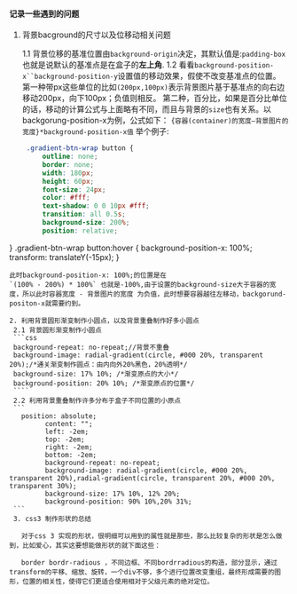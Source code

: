 <!--
 * @Description: 
 * @version: 
 * @Author: lxw
 * @Date: 2020-02-18 22:01:08
 * @LastEditors: lxw
 * @LastEditTime: 2020-02-24 22:57:12
 -->
#### 记录一些遇到的问题
1. 背景bacground的尺寸以及位移动相关问题
 
   1.1 背景位移的基准位置由`background-origin`决定，其默认值是:`padding-box`也就是说默认的基准点是在盒子的**左上角**.
   1.2 看看`background-position-x``background-position-y`设置值的移动效果，假使不改变基准点的位置。
   第一种带px这些单位的比如`(200px,100px)`表示背景图片基于基准点的向右边移动200px，向下100px；负值则相反。
   第二种，百分比，如果是百分比单位的话，移动的计算公式与上面略有不同，而且与背景的`size`也有关系。以backgorung-position-x为例，公式如下：
   `{容器(container)的宽度—背景图片的宽度}*background-position-x值`
   举个例子:
   ```css
    .gradient-btn-wrap button {
        outline: none;
        border: none;
        width: 180px;
        height: 60px;
        font-size: 24px;
        color: #fff;
        text-shadow: 0 0 10px #fff;
        transition: all 0.5s;
        background-size: 200%;
        position: relative;
 }
 .gradient-btn-wrap button:hover {
   background-position-x: 100%;
   transform: translateY(-15px);
 }
   ```
   此时background-position-x: 100%;的位置是在
   `(100% - 200%) * 100%` 也就是-100%,由于设置的background-size大于容器的宽度，所以此时容器宽度 - 背景图片的宽度 为负值，此时想要容器越往左移动，backgorund-positon-x就需要约到。

2. 利用背景圆形渐变制作小圆点，以及背景重叠制作好多小圆点
    2.1 背景圆形渐变制作小圆点
    ```css
    background-repeat: no-repeat;//背景不重叠
    background-image: radial-gradient(circle, #000 20%, transparent 20%);/*通关渐变制作圆点：由内向外20%黑色，20%透明*/
    background-size: 17% 10%; /*渐变原点的大小*/
    background-position: 20% 10%; /*渐变原点的位置*/
    ````
    2.2 利用背景重叠制作许多分布于盒子不同位置的小原点
    ```
      position: absolute;
            content: "";
            left: -2em;
            top: -2em;
            right: -2em;
            bottom: -2em;
            background-repeat: no-repeat;
            background-image: radial-gradient(circle, #000 20%, transparent 20%),radial-gradient(circle, transparent 20%, #000 20%, transparent 30%);
            background-size: 17% 10%, 12% 20%;
            background-position: 90% 10%,20% 31%;
    ```
    3. css3 制作形状的总结
    
      对于css 3 实现的形状，很明细可以用到的属性就是那些，那么比较复杂的形状是怎么做到，比如爱心，其实这要想能做形状的就下面这些：

      border bordr-radious ，不同边框、不同bordrradious的构造，部分显示，通过transform的平移、缩放、旋转，一个div不够，多个进行位置改变重组，最终形成需要的图形，位置的相关性，使得它们更适合使用相对于父级元素的绝对定位。

